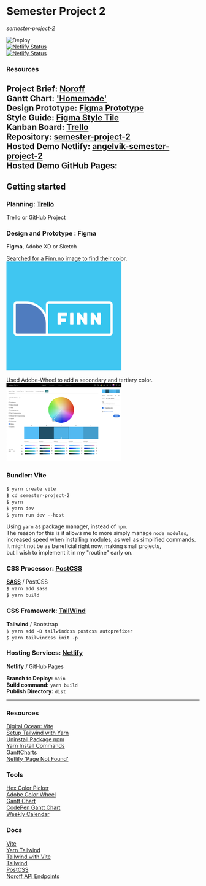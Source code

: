 # Semester Project 2
_semester-project-2_  

![Deploy](https://github.com/siljeangelvik/semester-project-2/actions/workflows/pages.yml/badge.svg)  
[![Netlify Status](https://api.netlify.com/api/v1/badges/eccbfa2e-f635-4c38-97d1-c45f18c73235/deploy-status?branch=main)](https://app.netlify.com/sites/angelvik-semester-project-2/deploys)  
[![Netlify Status](https://api.netlify.com/api/v1/badges/eccbfa2e-f635-4c38-97d1-c45f18c73235/deploy-status?branch=production)](https://app.netlify.com/sites/angelvik-semester-project-2/deploys)    

### Resources

**Project Brief:** [Noroff](https://noroff-content.gitlab.io/feu/semester-project-2/brief.html)    
**Gantt Chart:** ['Homemade' ](./resources/ganttchart/ganttchart.html)      
**Design Prototype:** [Figma Prototype](https://www.figma.com/file/UyExWTgQEUySgt6Id8BKg1/Style-Tile?node-id=2%3A2&t=mDinNQ9qvMrSpASj-0)    
**Style Guide:** [Figma Style Tile](https://www.figma.com/file/UyExWTgQEUySgt6Id8BKg1/Style-Tile?node-id=0%3A1&t=mDinNQ9qvMrSpASj-0)    
**Kanban Board:** [Trello](https://trello.com/b/BqgXk4Ij/semester-project-2)    
**Repository:** [semester-project-2](https://github.com/siljeangelvik/semester-project-2)    
**Hosted Demo Netlify:** [angelvik-semester-project-2](https://angelvik-semester-project-2.netlify.app/)   
**Hosted Demo GitHub Pages:**  
---

## Getting started

### Planning: [Trello](https://trello.com/b/BqgXk4Ij/semester-project-2)  
Trello or GitHub Project  

### Design and Prototype : Figma
**Figma**, Adobe XD or Sketch  

Searched for a Finn.no image to find their color.  
<img alt="finn-logo-color" src="resources/images/finn.png" width="300">

Used Adobe-Wheel to add a secondary and tertiary color.  
<img alt="adobe-color-wheel" src="resources/images/color-wheel.png" width="300">

### Bundler: Vite

`$ yarn create vite`  
`$ cd semester-project-2`  
`$ yarn`  
`$ yarn dev`  
`$ yarn run dev --host`  

Using `yarn` as package manager, instead of `npm`.  
The reason for this is it allows me to more simply manage `node_modules`,  
increased speed when installing modules, as well as simplified commands.  
It might not be as beneficial right now, making small projects,  
but I wish to implement it in my "routine" early on.

### CSS Processor: [PostCSS](https://postcss.org/)
[**SASS**](https://yarnpkg.com/package/sass) / PostCSS    
`$ yarn add sass`  
`$ yarn build`  

### CSS Framework: [TailWind](https://tailwindcss.com/docs/guides/vite)
**Tailwind** / Bootstrap    
`$ yarn add -D tailwindcss postcss autoprefixer`    
`$ yarn tailwindcss init -p`    

### Hosting Services: [Netlify](https://angelvik-semester-project-2.netlify.app/)
**Netlify** / GitHub Pages  

**Branch to Deploy:** `main`  
**Build command:** `yarn build`  
**Publish Directory:** `dist`  

---
### Resources
[Digital Ocean: Vite](https://www.digitalocean.com/community/tutorials/how-to-set-up-a-react-project-with-vite)  
[Setup Tailwind with Yarn](https://dev.to/ashirbadgudu/set-up-tailwind-css-with-create-react-app-and-yarn-pio)  
[Uninstall Package npm](https://www.freecodecamp.org/news/npm-uninstall-how-to-remove-a-package/)      
[Yarn Install Commands](https://classic.yarnpkg.com/en/docs/cli/install)  
[GanttCharts](https://developers.google.com/chart/interactive/docs/gallery/ganttchart)    
[Netlify 'Page Not Found'](https://answers.netlify.com/t/support-guide-i-ve-deployed-my-site-but-i-still-see-page-not-found/125/16?utm_source=404page&utm_campaign=community_tracking)  

### Tools
[Hex Color Picker](https://imagecolorpicker.com/en)  
[Adobe Color Wheel](https://color.adobe.com/create/color-wheel)  
[Gantt Chart](https://webdesign.tutsplus.com/tutorials/build-a-simple-gantt-chart-with-css-and-javascript--cms-33813)  
[CodePen Gantt Chart](https://codepen.io/tutsplus/pen/ZEzerNB)  
[Weekly Calendar](https://www.ukekalender.no/)  

### Docs
[Vite](https://vitejs.dev/guide/features.html)    
[Yarn Tailwind](https://yarnpkg.com/package/tailwindcss)  
[Tailwind with Vite](https://tailwindcss.com/docs/guides/vite)      
[Tailwind](https://tailwindcss.com/docs/installation)    
[PostCSS](https://postcss.org/)    
[Noroff API Endpoints](https://api.noroff.dev/docs/static/index.html)  

